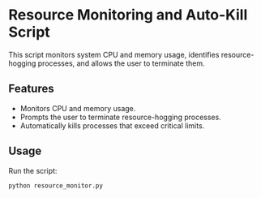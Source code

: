 # Resource Monitoring and Auto-Kill Script

This script monitors system CPU and memory usage, identifies resource-hogging processes, and allows the user to terminate them.

## Features
- Monitors CPU and memory usage.
- Prompts the user to terminate resource-hogging processes.
- Automatically kills processes that exceed critical limits.

## Usage
Run the script:
```bash
python resource_monitor.py
